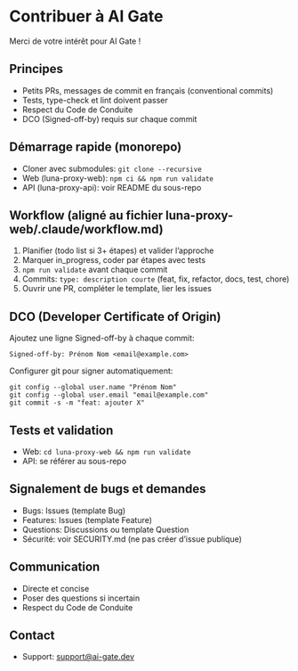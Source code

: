 # Contribuer à AI Gate

Merci de votre intérêt pour AI Gate !

## Principes
- Petits PRs, messages de commit en français (conventional commits)
- Tests, type-check et lint doivent passer
- Respect du Code de Conduite
- DCO (Signed-off-by) requis sur chaque commit

## Démarrage rapide (monorepo)
- Cloner avec submodules: `git clone --recursive`
- Web (luna-proxy-web): `npm ci && npm run validate`
- API (luna-proxy-api): voir README du sous-repo

## Workflow (aligné au fichier luna-proxy-web/.claude/workflow.md)
1) Planifier (todo list si 3+ étapes) et valider l’approche
2) Marquer in_progress, coder par étapes avec tests
3) `npm run validate` avant chaque commit
4) Commits: `type: description courte` (feat, fix, refactor, docs, test, chore)
5) Ouvrir une PR, compléter le template, lier les issues

## DCO (Developer Certificate of Origin)
Ajoutez une ligne Signed-off-by à chaque commit:

```
Signed-off-by: Prénom Nom <email@example.com>
```

Configurer git pour signer automatiquement:

```
git config --global user.name "Prénom Nom"
git config --global user.email "email@example.com"
git commit -s -m "feat: ajouter X"
```

## Tests et validation
- Web: `cd luna-proxy-web && npm run validate`
- API: se référer au sous-repo

## Signalement de bugs et demandes
- Bugs: Issues (template Bug)
- Features: Issues (template Feature)
- Questions: Discussions ou template Question
- Sécurité: voir SECURITY.md (ne pas créer d’issue publique)

## Communication
- Directe et concise
- Poser des questions si incertain
- Respect du Code de Conduite

## Contact
- Support: support@ai-gate.dev
